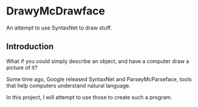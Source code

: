 # DrawyMcDrawface
An attempt to use SyntaxNet to draw stuff.

## Introduction

What if you could simply describe an object, and have a computer draw a picture of it?

Some time ago, Google released SyntaxNet and ParseyMcParseface, tools that help computers understand natural language.

In this project, I will attempt to use those to create such a program.
